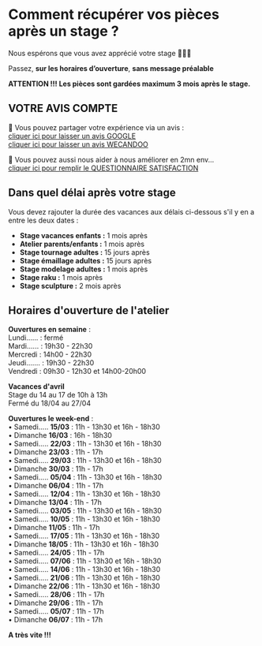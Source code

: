 # Comment récupérer vos pièces après un stage ?

Nous espérons que vous avez apprécié votre stage 🙏🙏🙏   

Passez, **sur les horaires d’ouverture**, **sans message préalable**   

**ATTENTION !!! Les pièces sont gardées maximum 3 mois après le stage.**   



## VOTRE AVIS COMPTE

🙏 Vous pouvez partager votre expérience via un avis :     
[cliquer ici pour laisser un avis GOOGLE](https://g.page/fansdeterre/review?gm)   
[cliquer ici pour laisser un avis WECANDOO](https://wecandoo.fr/atelier/initiation-ceramique-tour-decor-emaillage)  

🙏 Vous pouvez aussi nous aider à nous améliorer en 2mn env...   
[cliquer ici pour remplir le QUESTIONNAIRE SATISFACTION](https://forms.office.com/r/ZMh5YtCtj7)
 
 
## Dans quel délai après votre stage  

Vous devez rajouter la durée des vacances aux délais ci-dessous s'il y en a entre les deux dates :  
- **Stage vacances enfants :** 1 mois après 
- **Atelier parents/enfants :** 1 mois après 
- **Stage tournage adultes :** 15 jours après 
- **Stage émaillage adultes :** 15 jours après 
- **Stage modelage adultes :** 1 mois après 
- **Stage raku :** 1 mois après 
- **Stage sculpture :**  2 mois après  
  

## Horaires d'ouverture de l'atelier      

**Ouvertures en semaine** :     
Lundi...... : fermé  
Mardi...... : 19h30 - 22h30  
Mercredi :  14h00 - 22h30  
Jeudi....... : 19h30 - 22h30   
Vendredi : 09h30 - 12h30 et 14h00-20h00   

**Vacances d'avril**  
Stage du 14 au 17 de 10h à 13h   
Fermé du 18/04 au 27/04  

**Ouvertures le week-end** :       
•	Samedi..... **15/03** : 11h - 13h30 et 16h - 18h30   
•	Dimanche **16/03** : 16h - 18h30  
•	Samedi..... **22/03** : 11h - 13h30 et 16h - 18h30   
•	Dimanche **23/03** : 11h - 17h  
•	Samedi..... **29/03** : 11h - 13h30 et 16h - 18h30   
•	Dimanche **30/03** : 11h - 17h  
•	Samedi..... **05/04** : 11h - 13h30 et 16h - 18h30   
•	Dimanche **06/04** : 11h - 17h  
•	Samedi..... **12/04** : 11h - 13h30 et 16h - 18h30   
•	Dimanche **13/04** : 11h - 17h   
•	Samedi..... **03/05** : 11h - 13h30 et 16h - 18h30   
•	Samedi..... **10/05** : 11h - 13h30 et 16h - 18h30   
•	Dimanche **11/05** : 11h - 17h   
•	Samedi..... **17/05** : 11h - 13h30 et 16h - 18h30   
•	Dimanche **18/05** : 11h - 13h30 et 16h - 18h30   
•	Samedi..... **24/05** : 11h - 17h      
•	Samedi..... **07/06** : 11h - 13h30 et 16h - 18h30   
•	Samedi..... **14/06** : 11h - 13h30 et 16h - 18h30   
•	Samedi..... **21/06** : 11h - 13h30 et 16h - 18h30   
•	Dimanche **22/06** : 11h - 13h30 et 16h - 18h30  
•	Samedi..... **28/06** : 11h - 17h     
•	Dimanche **29/06** : 11h - 17h   
•	Samedi..... **05/07** : 11h - 17h     
•	Dimanche **06/07** : 11h - 17h      
  
   
**A très vite !!!**

  

 
 

